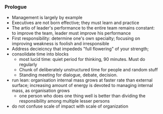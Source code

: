 ### Prologue

- Management is largely by example
- Executives are not born effective; they must learn and practice
- The artio of leader's performance to the entire team remains constant: to improve the team, leader must improve his performance
- First responsibility: determine one's own specialty; focusing on improving weakness is foolish and irresponsible
- Address decieicncy that impededs "full flowering" of your strength;
- consolidate time into blocks
  - most lucid time: quiet period for thinking, 90 minutes. Must do regularly
  - Chunk of deliberately unstructured time for people and random stuff
  - Standing meeting for dialogue, debate, decision.
- run lean: organisation internal mass grows at faster rate than external surface; increasing amount of energy is devoted to managing internal mass, as organisation grows
  - one person who does one thing well is better than dividing the responsibility among multiple lesser persons
- do not confuse scale of impact with scale of organization
